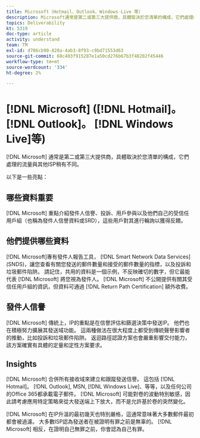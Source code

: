 ```yaml
---
title: Microsoft（Hotmail、Outlook、Windows Live 等）
description: Microsoft通常是第二或第三大提供商，具體取決於您清單的構成，它們處理的流量與其他ISP稍有不同。
topics: Deliverability
kt: 5319
doc-type: article
activity: understand
team: TM
exl-id: d706cb90-828a-4ab3-8f93-c9bd71553d63
source-git-commit: 68c403f915287e1a50cd276b67b3f48202f45446
workflow-type: tm+mt
source-wordcount: '334'
ht-degree: 2%

---
```


# [!DNL Microsoft] ([!DNL Hotmail]。 [!DNL Outlook]。 [!DNL Windows Live]等)

[!DNL Microsoft] 通常是第二或第三大提供商，具體取決於您清單的構成，它們處理的流量與其他ISP稍有不同。

以下是一些亮點：

## 哪些資料重要

[!DNL Microsoft] 重點介紹發件人信譽、投訴、用戶參與以及他們自己的受信任用戶組（也稱為發件人信譽資料或SRD），這些用戶對其進行輪詢以獲得反饋。

## 他們提供哪些資料

[!DNL Microsoft]專有發件人報告工具， [!DNL Smart Network Data Services] (SNDS)，讓您查看有關您發送的郵件數量和接受的郵件數量的指標，以及投訴和垃圾郵件陷阱。 請記住，共用的資料是一個示例，不反映確切的數字，但它最能代表 [!DNL Microsoft] 將您視為發件人。 [!DNL Microsoft] 不公開提供有關其受信任用戶組的資訊，但資料可通過 [!DNL Return Path Certification] 額外收費。

## 發件人信譽

[!DNL Microsoft] 傳統上，IP的重點是在信譽評估和篩選決策中發送IP。 他們也在積極努力擴展其發送域功能。 這兩種做法在很大程度上都受到傳統聲譽影響者的推動，比如投訴和垃圾郵件陷阱。 返迴路徑認證方案也會嚴重影響交付能力，該方案確實有具體的定量和定性方案要求。

## Insights

[!DNL Microsoft] 合併所有接收域來建立和跟蹤發送信譽。 這包括 [!DNL Hotmail]。 [!DNL Outlook], MSN, [!DNL Windows Live]、等等，以及任何公司的Office 365都承載電子郵件。 [!DNL Microsoft] 可能對卷的波動特別敏感，因此請考慮應用特定策略來從大發送端上下放大，而不是允許基於卷的突然變化。

[!DNL Microsoft] 在IP升溫的最初幾天也特別嚴格，這通常意味著大多數郵件最初都會被過濾。 大多數ISP認為發送者在被證明有罪之前是無辜的。 [!DNL Microsoft] 相反，在證明自己無罪之前，你會認為自己有罪。
